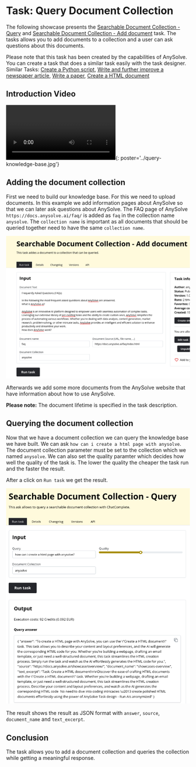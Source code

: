 # Task: Query Document Collection

The following showcase presents the [Searchable Document Collection - Query](https://www.anysolve.ai/tasks/intern-memory-search-collection-query) and [Searchable Document Collection - Add document](https://www.anysolve.ai/tasks/intern-memory-search-collection-add-document) task. The tasks allows you to add documents to a collection and a user can ask questions about this documents.

Please note that this task has been created by the capabilities of AnySolve. You can create a task that does a similar task easily with the task designer. Similar Tasks: [Create a Python script](https://www.anysolve.ai/tasks/u-ba835df8268fc301-create-a-python-script), [Write and further improve a newspaper article](https://www.anysolve.ai/tasks/u-ba835df8268fc301-write-and-further-improve-a-newspaper-article), [Write a paper](https://www.anysolve.ai/tasks/u-ba835df8268fc301-write-a-paper), [Create a HTML document](https://www.anysolve.ai/tasks/u-ba835df8268fc301-create-a-html-document)

## Introduction Video

![type:video](query-knowledge-base.mp4){: poster='../query-knowledge-base.jpg'}

## Adding the document collection

First we need to build our knowledge base. For this we need to upload documents. In this example we add information pages about AnySolve so that we can later ask questions about AnySolve. The FAQ page of AnySolve `https://docs.anysolve.ai/faq/` is added as `faq` in the collection name `anysolve`. The `collection name` is important as all documents that should be queried together need to have the same `collection name`.

![Screenshot](add-document.png)

Afterwards we add some more documents from the AnySolve website that have information about how to use AnySolve.

**Please note:** The document lifetime is specified in the task description.

## Querying the document collection

Now that we have a document collection we can query the knowledge base we have built. We can ask `how can i create a html page with anysolve`. The document collection parameter must be set to the collection which we named `anysolve`. We can also set the quality paramter which decides how well the quality of the task is. The lower the quality the cheaper the task run and the faster the result.

After a click on `Run task` we get the result.

![Screenshot](query.png)

The result shows the result as JSON format with `answer`, `source`, `document_name` and `text_excerpt`.

## Conclusion

The task allows you to add a document collection and queries the collection while getting a meaningful response.
